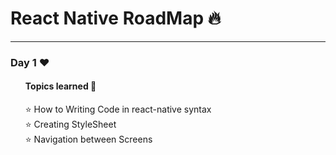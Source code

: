 <h1>React Native RoadMap &#x1F525;</h1>
<hr>
<h3>Day 1 &#x2764;&#xFE0F;</h3>
   <ul type="none">
     <h4>Topics learned &#x1F319;</h4>
     <li>
       <div>&#x2B50; How to Writing Code in react-native syntax
       </div>
     </li>
     <li>
       <div>&#x2B50; Creating StyleSheet</div>
     </li>
     <li>&#x2B50; Navigation between Screens</li>
   </ul>
